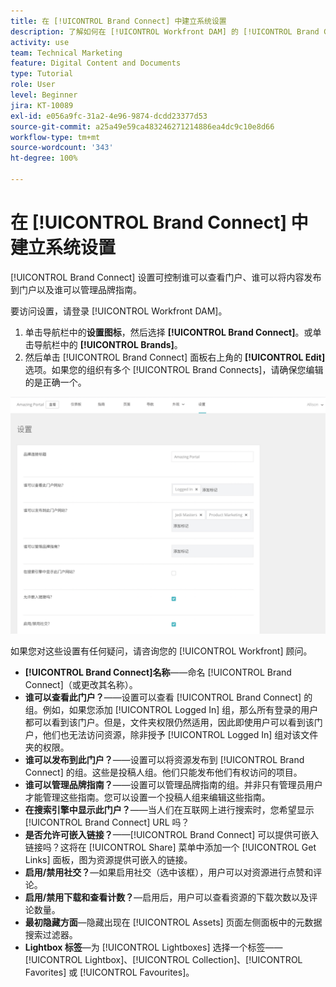```yaml
---
title: 在 [!UICONTROL Brand Connect] 中建立系统设置
description: 了解如何在 [!UICONTROL Workfront DAM] 的 [!UICONTROL Brand Connect] 中建立系统设置。
activity: use
team: Technical Marketing
feature: Digital Content and Documents
type: Tutorial
role: User
level: Beginner
jira: KT-10089
exl-id: e056a9fc-31a2-4e96-9874-dcdd23377d53
source-git-commit: a25a49e59ca483246271214886ea4dc9c10e8d66
workflow-type: tm+mt
source-wordcount: '343'
ht-degree: 100%

---
```


# 在 [!UICONTROL Brand Connect] 中建立系统设置

[!UICONTROL Brand Connect] 设置可控制谁可以查看门户、谁可以将内容发布到门户以及谁可以管理品牌指南。

要访问设置，请登录 [!UICONTROL Workfront DAM]。

1. 单击导航栏中的&#x200B;**设置图标**，然后选择 **[!UICONTROL Brand Connect]**。或单击导航栏中的 **[!UICONTROL Brands]**。
1. 然后单击 [!UICONTROL Brand Connect] 面板右上角的 **[!UICONTROL Edit]** 选项。如果您的组织有多个 [!UICONTROL Brand Connects]，请确保您编辑的是正确一个。

![Brand Connect 设置面板的屏幕快照](assets/01-brand-portal-settings.png)

如果您对这些设置有任何疑问，请咨询您的 [!UICONTROL Workfront] 顾问。

* **[!UICONTROL Brand Connect]名称**——命名 [!UICONTROL Brand Connect]（或更改其名称）。
* **谁可以查看此门户？**——设置可以查看 [!UICONTROL Brand Connect] 的组。例如，如果您添加 [!UICONTROL Logged In] 组，那么所有登录的用户都可以看到该门户。但是，文件夹权限仍然适用，因此即使用户可以看到该门户，他们也无法访问资源，除非授予 [!UICONTROL Logged In] 组对该文件夹的权限。
* **谁可以发布到此门户？**——设置可以将资源发布到 [!UICONTROL Brand Connect] 的组。这些是投稿人组。他们只能发布他们有权访问的项目。
* **谁可以管理品牌指南？**——设置可以管理品牌指南的组。并非只有管理员用户才能管理这些指南。您可以设置一个投稿人组来编辑这些指南。
* **在搜索引擎中显示此门户？**——当人们在互联网上进行搜索时，您希望显示 [!UICONTROL Brand Connect] URL 吗？
* **是否允许可嵌入链接？**——[!UICONTROL Brand Connect] 可以提供可嵌入链接吗？这将在 [!UICONTROL Share] 菜单中添加一个 [!UICONTROL Get Links] 面板，图为资源提供可嵌入的链接。
* **启用/禁用社交？**—如果启用社交（选中该框），用户可以对资源进行点赞和评论。
* **启用/禁用下载和查看计数？**—启用后，用户可以查看资源的下载次数以及评论数量。
* **最初隐藏方面**—隐藏出现在 [!UICONTROL Assets] 页面左侧面板中的元数据搜索过滤器。
* **Lightbox 标签**—为 [!UICONTROL Lightboxes] 选择一个标签—— [!UICONTROL Lightbox]、[!UICONTROL Collection]、[!UICONTROL Favorites] 或 [!UICONTROL Favourites]。

